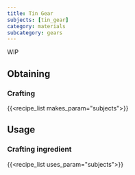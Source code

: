 ```yaml
---
title: Tin Gear
subjects: [tin_gear]
category: materials
subcategory: gears
---
```


WIP

Obtaining
---------

### Crafting
{{<recipe_list makes_param="subjects">}}


Usage
-----

### Crafting ingredient
{{<recipe_list uses_param="subjects">}}
